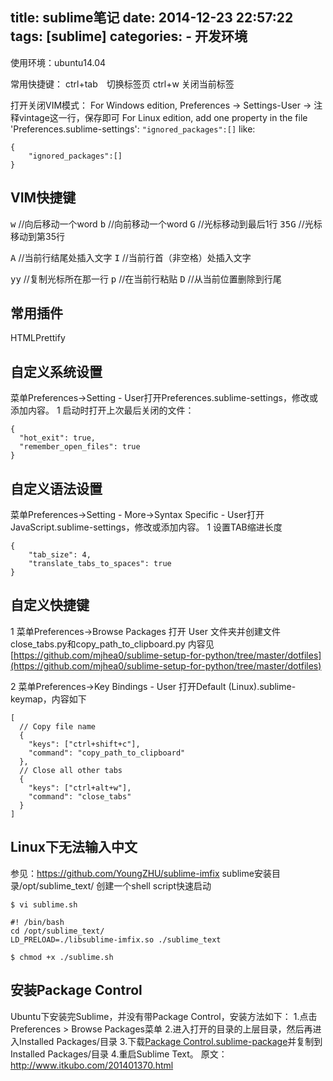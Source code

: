 title: sublime笔记
date: 2014-12-23 22:57:22
tags: [sublime]
categories:
      - 开发环境
---


使用环境：ubuntu14.04

常用快捷键：
ctrl+tab　切换标签页
ctrl+w 关闭当前标签

打开关闭VIM模式：
For Windows edition, Preferences -> Settings-User -> 注释vintage这一行，保存即可
For Linux edition, add one property in the file 'Preferences.sublime-settings': ``"ignored_packages":[]``
like:
```
{
	"ignored_packages":[]
}
```

## VIM快捷键
<kbd>w</kbd> //向后移动一个word
<kbd>b</kbd> //向前移动一个word
<kbd>G</kbd> //光标移动到最后1行
<kbd>35G</kbd> //光标移动到第35行

<kbd>A</kbd> //当前行结尾处插入文字
<kbd>I</kbd> //当前行首（非空格）处插入文字

<kbd>yy</kbd> //复制光标所在那一行
<kbd>p</kbd> //在当前行粘贴
<kbd>D</kbd> //从当前位置删除到行尾

## 常用插件
HTMLPrettify

## 自定义系统设置
菜单Preferences->Setting - User打开Preferences.sublime-settings，修改或添加内容。
1 启动时打开上次最后关闭的文件：
```
{
  "hot_exit": true,
  "remember_open_files": true
}
```

## 自定义语法设置
菜单Preferences->Setting - More->Syntax Specific - User打开JavaScript.sublime-settings，修改或添加内容。
1 设置TAB缩进长度
```
{
    "tab_size": 4,
    "translate_tabs_to_spaces": true
}
```

## 自定义快捷键
1 菜单Preferences->Browse Packages 打开 User 文件夹并创建文件close_tabs.py和copy_path_to_clipboard.py
内容见[https://github.com/mjhea0/sublime-setup-for-python/tree/master/dotfiles](https://github.com/mjhea0/sublime-setup-for-python/tree/master/dotfiles)

2 菜单Preferences->Key Bindings - User 打开Default (Linux).sublime-keymap，内容如下
```
[
  // Copy file name
  {
    "keys": ["ctrl+shift+c"],
    "command": "copy_path_to_clipboard"
  },
  // Close all other tabs
  {
    "keys": ["ctrl+alt+w"],
    "command": "close_tabs"
  }
]
```

## Linux下无法输入中文
参见：https://github.com/YoungZHU/sublime-imfix
sublime安装目录/opt/sublime_text/
创建一个shell script快速启动
```
$ vi sublime.sh
```
```
#! /bin/bash
cd /opt/sublime_text/
LD_PRELOAD=./libsublime-imfix.so ./sublime_text
```
```
$ chmod +x ./sublime.sh
```

## 安装Package Control
Ubuntu下安装完Sublime，并没有带Package Control，安装方法如下：
1.点击Preferences > Browse Packages菜单
2.进入打开的目录的上层目录，然后再进入Installed Packages/目录
3.下载[Package Control.sublime-package](https://sublime.wbond.net/Package%20Control.sublime-package)并复制到Installed Packages/目录
4.重启Sublime Text。
原文：http://www.itkubo.com/201401370.html